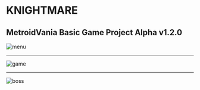 # KNIGHTMARE

MetroidVania Basic Game Project Alpha v1.2.0
--------------------------------------------

![menu](https://user-images.githubusercontent.com/47103534/57213842-4d362280-6fe8-11e9-9b59-d13eb276cf23.png)

----------------------------------

![game](https://user-images.githubusercontent.com/47103534/57213843-4d362280-6fe8-11e9-9d9d-383ee6f0b6ff.png)

------------------------

![boss](https://user-images.githubusercontent.com/47103534/57213841-4d362280-6fe8-11e9-8ed7-ff07682d8d68.png)

